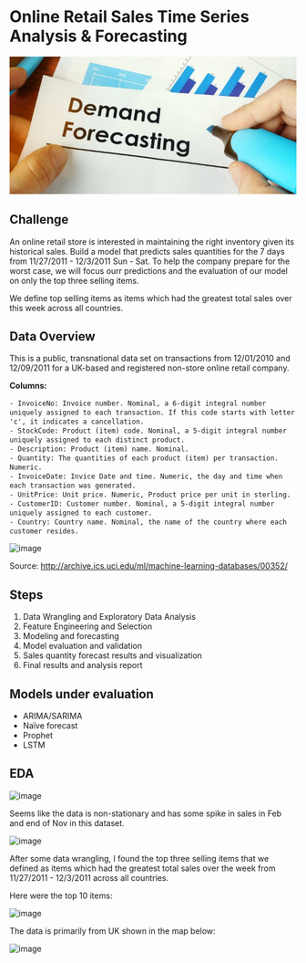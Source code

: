 # Online Retail Sales Time Series Analysis & Forecasting

![image](img/ts4.jpg)
## Challenge

An online retail store is interested in maintaining the right inventory given its historical sales. Build a model that predicts sales quantities for the 7 days from 11/27/2011 - 12/3/2011 Sun - Sat. To help the company prepare for the worst case, we will focus ourr predictions and the evaluation of our model on only the top three selling items.

We define top selling items as items which had the greatest total sales over this
week across all countries.

## Data Overview
This is a public, transnational data set on transactions from 12/01/2010 and 12/09/2011 for a UK-based and registered non-store online retail company.

**Columns:**
```
- InvoiceNo: Invoice number. Nominal, a 6-digit integral number uniquely assigned to each transaction. If this code starts with letter 'c', it indicates a cancellation.
- StockCode: Product (item) code. Nominal, a 5-digit integral number uniquely assigned to each distinct product.
- Description: Product (item) name. Nominal.
- Quantity: The quantities of each product (item) per transaction. Numeric.
- InvoiceDate: Invice Date and time. Numeric, the day and time when each transaction was generated.
- UnitPrice: Unit price. Numeric, Product price per unit in sterling.
- CustomerID: Customer number. Nominal, a 5-digit integral number uniquely assigned to each customer.
- Country: Country name. Nominal, the name of the country where each customer resides.
```
![image](../img/df.png)

Source: http://archive.ics.uci.edu/ml/machine-learning-databases/00352/

## Steps

1. Data Wrangling and Exploratory Data Analysis
2. Feature Engineering and Selection
3. Modeling and forecasting
4. Model evaluation and validation
5. Sales quantity forecast results and visualization
6. Final results and analysis report

## Models under evaluation
- ARIMA/SARIMA
- Naïve forecast
- Prophet
- LSTM

## EDA 

![image](../img/daily_sales.png)

Seems like the data is non-stationary and has some spike in sales in Feb and end of Nov in this dataset. 

![image](../img/pacf.png)

 
After some data wrangling, I found the top three selling items that we defined as items which had the greatest total sales over the week from 11/27/2011 - 12/3/2011 across all countries. 

Here were the top 10 items:

![image](../img/top10.png)

The data is primarily from UK shown in the map below:

![image](../img/countries.png)


